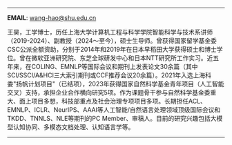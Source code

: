 
---

**EMAIL**: <wang-hao@shu.edu.cn>


王昊，工学博士，历任上海大学计算机工程与科学学院智能科学与技术系讲师（2019-2024）、副教授（2024～至今），硕士生导师。曾获得国家留学基金委CSC公派全额资助，分别于2014年和2019年在日本早稻田大学获得硕士和博士学位。曾在微软亚洲研究院、东芝全球研发中心和日本NTT研究所工作实习。近五年来，在COLING、EMNLP等国际会议和期刊上发表论文30余篇（其中SCI/SSCI/A&HCI三大索引期刊或CCF推荐会议20余篇）。2021年入选上海科委"扬帆计划项目"（已结项），2023年获得国家自然科学基金青年项目（人工智能交叉）支持，承担企业合作横向研究5项。作为课题骨干参与自然科学基金委重大、面上项目多想，科技部重点及社会治理专项项目多项。长期担任ACL、EMNLP、ICLR、NeurIPS、AAAI等人工智能/自然语言处理领域顶级国际会议和TKDD、TNNLS、NLE等期刊的PC Member、审稿人。目前的研究兴趣包括大模型认知协同、多模态文档处理、认知语言学等。


---
